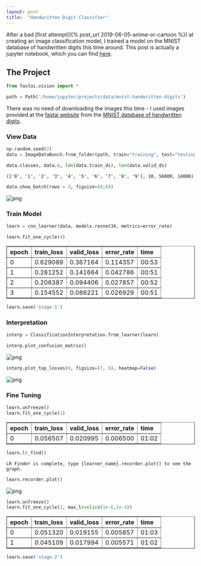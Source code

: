 ```yaml
---
layout: post
title:  "Handwritten Digit Classifier"
---
```


After a bad [first attempt]({% post_url 2019-06-05-anime-or-cartoon %}) at creating an image classification model, I trained a model on the MNIST database of handwritten digits this time around. This post is actually a jupyter notebook, which you can find [here](https://github.com/ricekot/learning/tree/main/fastai-practical-deep-learning).

## The Project


```python
from fastai.vision import *
```


```python
path = Path('/home/jupyter/projects/data/mnist-handwritten-digits')
```

There was no need of downloading the images this time - I used images provided at the [fastai website](https://course.fast.ai/datasets) from the [MNIST database of handwritten digits](http://yann.lecun.com/exdb/mnist/).

### View Data


```python
np.random.seed(2)
data = ImageDataBunch.from_folder(path, train="training", test="testing", valid_pct=0.2, ds_tfms=get_transforms(do_flip=False), size=24).normalize(mnist_stats)
```


```python
data.classes, data.c, len(data.train_ds), len(data.valid_ds)
```




    (['0', '1', '2', '3', '4', '5', '6', '7', '8', '9'], 10, 56000, 14000)




```python
data.show_batch(rows = 3, figsize=(8,6))
```


![png](/assets/images/handwritten-digit-classifier_1.png)


### Train Model


```python
learn = cnn_learner(data, models.resnet34, metrics=error_rate)
```


```python
learn.fit_one_cycle(4)
```


<table border="1" class="dataframe">
  <thead>
    <tr style="text-align: left;">
      <th>epoch</th>
      <th>train_loss</th>
      <th>valid_loss</th>
      <th>error_rate</th>
      <th>time</th>
    </tr>
  </thead>
  <tbody>
    <tr>
      <td>0</td>
      <td>0.629089</td>
      <td>0.367164</td>
      <td>0.114357</td>
      <td>00:53</td>
    </tr>
    <tr>
      <td>1</td>
      <td>0.281252</td>
      <td>0.141664</td>
      <td>0.042786</td>
      <td>00:51</td>
    </tr>
    <tr>
      <td>2</td>
      <td>0.206387</td>
      <td>0.094406</td>
      <td>0.027857</td>
      <td>00:52</td>
    </tr>
    <tr>
      <td>3</td>
      <td>0.154552</td>
      <td>0.086221</td>
      <td>0.026929</td>
      <td>00:51</td>
    </tr>
  </tbody>
</table>



```python
learn.save('stage-1')
```

### Interpretation


```python
interp = ClassificationInterpretation.from_learner(learn)
```


```python
interp.plot_confusion_matrix()
```


![png](/assets/images/handwritten-digit-classifier_2.png)



```python
interp.plot_top_losses(9, figsize=(7, 6), heatmap=False)
```


![png](/assets/images/handwritten-digit-classifier_3.png)


### Fine Tuning


```python
learn.unfreeze()
learn.fit_one_cycle(1)
```


<table border="1" class="dataframe">
  <thead>
    <tr style="text-align: left;">
      <th>epoch</th>
      <th>train_loss</th>
      <th>valid_loss</th>
      <th>error_rate</th>
      <th>time</th>
    </tr>
  </thead>
  <tbody>
    <tr>
      <td>0</td>
      <td>0.056507</td>
      <td>0.020995</td>
      <td>0.006500</td>
      <td>01:02</td>
    </tr>
  </tbody>
</table>



```python
learn.lr_find()
```





    LR Finder is complete, type {learner_name}.recorder.plot() to see the graph.



```python
learn.recorder.plot()
```


![png](/assets/images/handwritten-digit-classifier_4.png)



```python
learn.unfreeze()
learn.fit_one_cycle(2, max_lr=slice(1e-6,1e-4))
```


<table border="1" class="dataframe">
  <thead>
    <tr style="text-align: left;">
      <th>epoch</th>
      <th>train_loss</th>
      <th>valid_loss</th>
      <th>error_rate</th>
      <th>time</th>
    </tr>
  </thead>
  <tbody>
    <tr>
      <td>0</td>
      <td>0.051320</td>
      <td>0.019155</td>
      <td>0.005857</td>
      <td>01:03</td>
    </tr>
    <tr>
      <td>1</td>
      <td>0.045109</td>
      <td>0.017994</td>
      <td>0.005571</td>
      <td>01:02</td>
    </tr>
  </tbody>
</table>



```python
learn.save('stage-2')
```
